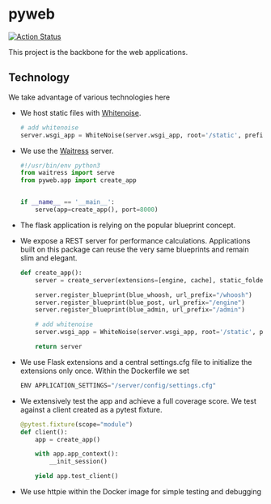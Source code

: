 # pyweb

[![Action Status](https://github.com/lobnek/pyweb/workflows/Test/badge.svg)](https://github.com/lobnek/pyweb/actions/)

This project is the backbone for the web applications.

## Technology

We take advantage of various technologies here

* We host static files with [Whitenoise](https://pypi.org/project/whitenoise/).

    ```python
    # add whitenoise
    server.wsgi_app = WhiteNoise(server.wsgi_app, root='/static', prefix='assets/')
    ```

* We use the [Waitress](https://docs.pylonsproject.org/projects/waitress/en/stable/)
server.

    ```python
    #!/usr/bin/env python3
    from waitress import serve
    from pyweb.app import create_app


    if __name__ == '__main__':
        serve(app=create_app(), port=8000)
    ```

* The flask application is relying on the popular blueprint concept.
* We expose a REST server for performance calculations.
Applications built on this package can reuse the very same
blueprints and remain slim and elegant.

    ```python
    def create_app():
        server = create_server(extensions=[engine, cache], static_folder="/static")

        server.register_blueprint(blue_whoosh, url_prefix="/whoosh")
        server.register_blueprint(blue_post, url_prefix="/engine")
        server.register_blueprint(blue_admin, url_prefix="/admin")

        # add whitenoise
        server.wsgi_app = WhiteNoise(server.wsgi_app, root='/static', prefix='assets/')

        return server
    ```

* We use Flask extensions and a central settings.cfg file to
initialize the extensions only once. Within the Dockerfile we set

    ```python
    ENV APPLICATION_SETTINGS="/server/config/settings.cfg"
    ```

* We extensively test the app and achieve a full coverage score.
We test against a client created as a pytest fixture.

    ```python
    @pytest.fixture(scope="module")
    def client():
        app = create_app()

        with app.app_context():
            __init_session()

        yield app.test_client()
    ```

* We use httpie within the Docker image for simple testing and debugging
